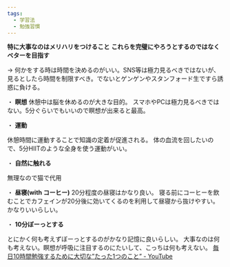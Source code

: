 ```yaml
---
tags:
  - 学習法
  - 勉強習慣
---
```


**特に大事なのはメリハリをつけること**
**これらを完璧にやろうとするのではなくベターを目指す**

-> 何かをする時は時間を決めるのがいい。SNS等は極力見るべきではないが、見るとしたら時間を制限すべき。でないとゲンゲンやスタンフォード生ですら誘惑に負ける。

・ **瞑想**
休憩中は脳を休めるのが大きな目的。
スマホやPCは極力見るべきではない。5分ぐらいでもいいので瞑想が出来ると最高。

・ **運動**

休憩時間に運動することで知識の定着が促進される。
体の血流を回したいので、5分HIITのような全身を使う運動がいい。

・ **自然に触れる**

無理なので猫で代用

・ **昼寝(with コーヒー)**
20分程度の昼寝はかなり良い。
寝る前にコーヒーを飲むことでカフェインが20分後に効いてくるのを利用して昼寝から抜けやすい。かなりいいらしい。

・ **10分ぼーっとする**

とにかく何も考えずぼーっとするのがかなり記憶に良いらしい。
大事なのは何も考えない。瞑想が呼吸に注目するのにたいして、こっちは何も考えない。
[毎日10時間勉強するために大切な”たった1つのこと” - YouTube](https://www.youtube.com/watch?v=VMnn4MGF7-Q)